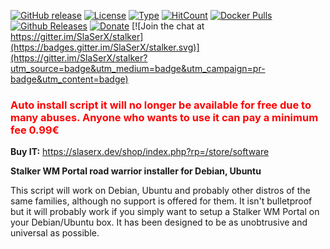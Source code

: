 [![GitHub release](https://img.shields.io/github/release/qubyte/rubidium.svg)](https://github.com/slaserx/stalker)
[![License](https://img.shields.io/badge/license-GPL--3.0-red.svg)](https://opensource.org/licenses/GPL-3.0)
[![Type](https://img.shields.io/badge/type-%2Fbin%2Fsh-red.svg)](https://en.wikipedia.org/?title=Bourne_shell)
[![HitCount](http://hits.dwyl.io/slaserx/stalker.svg)](http://hits.dwyl.io/slaserx/stalker)
[![Docker Pulls](https://img.shields.io/docker/pulls/slaserx/stalker-portal.svg)](https://hub.docker.com/r/slaserx/stalker-portal/)
[![Github Releases](https://img.shields.io/github/downloads/atom/atom/latest/total.svg)](http://github.com/SlaSerX/stalker)
[![Donate](https://img.shields.io/badge/Donate-PayPal-blue.svg)](https://www.paypal.com/cgi-bin/webscr?cmd=_donations&business=root@darkshell.eu&item_name=LinuxHelps%20Support&currency_code=EUR)
[![Join the chat at https://gitter.im/SlaSerX/stalker](https://badges.gitter.im/SlaSerX/stalker.svg)](https://gitter.im/SlaSerX/stalker?utm_source=badge&utm_medium=badge&utm_campaign=pr-badge&utm_content=badge)

<h3 style="color:#FF0000">Auto install script it will no longer be available for free due to many abuses. Anyone who wants to use it can pay a minimum fee 0.99€</h3>


<b>Buy IT:</b>
https://slaserx.dev/shop/index.php?rp=/store/software

<b>Stalker WM Portal road warrior installer for Debian, Ubuntu</b>

This script will work on Debian, Ubuntu and probably other distros
of the same families, although no support is offered for them. It isn't
bulletproof but it will probably work if you simply want to setup a Stalker WM Portal on
your Debian/Ubuntu box. It has been designed to be as unobtrusive and
universal as possible.

